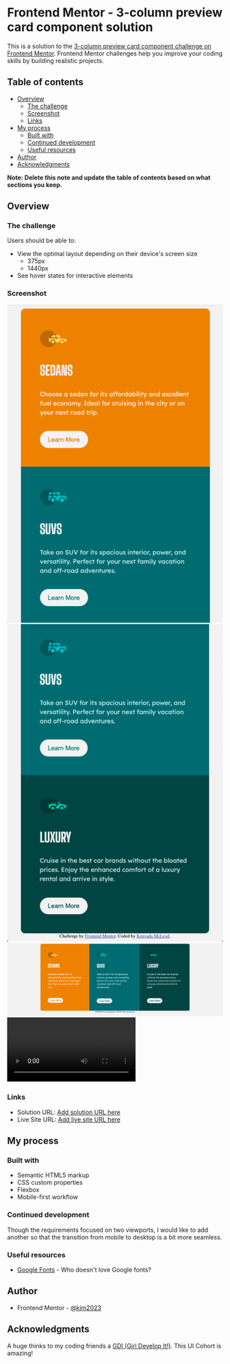 # Frontend Mentor - 3-column preview card component solution

This is a solution to the [3-column preview card component challenge on Frontend Mentor](https://www.frontendmentor.io/challenges/3column-preview-card-component-pH92eAR2-). Frontend Mentor challenges help you improve your coding skills by building realistic projects. 

## Table of contents

- [Overview](#overview)
  - [The challenge](#the-challenge)
  - [Screenshot](#screenshot)
  - [Links](#links)
- [My process](#my-process)
  - [Built with](#built-with)
  - [Continued development](#continued-development)
  - [Useful resources](#useful-resources)
- [Author](#author)
- [Acknowledgments](#acknowledgments)

**Note: Delete this note and update the table of contents based on what sections you keep.**

## Overview

### The challenge

Users should be able to:

- View the optimal layout depending on their device's screen size
  - 375px
  - 1440px
- See hover states for interactive elements

### Screenshot

![Mobile View](./mobile1.png)
![Mobile View](./mobile1b.png)
![Desktop View](./1440px-view.png)
![Mobile view](./mobile-screen-recording.mov)

### Links

- Solution URL: [Add solution URL here](https://your-solution-url.com)
- Live Site URL: [Add live site URL here](https://your-live-site-url.com)

## My process

### Built with

- Semantic HTML5 markup
- CSS custom properties
- Flexbox
- Mobile-first workflow

### Continued development

Though the requirements focused on two viewports, I would like to add another so that the transition from mobile to desktop is a bit more seamless.

### Useful resources

- [Google Fonts](https://fonts.google.com) - Who doesn't love Google fonts?

## Author

- Frontend Mentor - [@kjm2023](https://www.frontendmentor.io/profile/kjm2023)

## Acknowledgments

A huge thinks to my coding friends a [GDI (Girl Develop It!)](http://girldevelopit.org). This UI Cohort is amazing!

